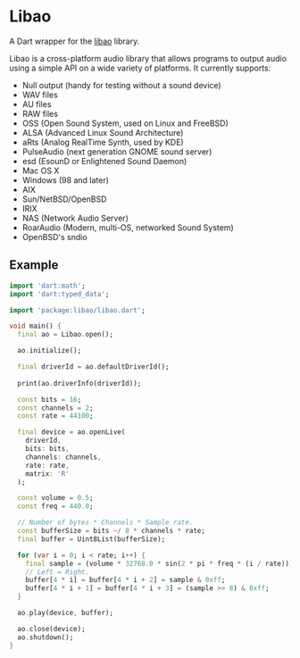 # Libao

A Dart wrapper for the [libao](https://www.xiph.org/ao/) library.

Libao is a cross-platform audio library that allows programs to output audio using a simple API on a wide variety of platforms. It currently supports:

* Null output (handy for testing without a sound device)
* WAV files
* AU files
* RAW files
* OSS (Open Sound System, used on Linux and FreeBSD)
* ALSA (Advanced Linux Sound Architecture)
* aRts (Analog RealTime Synth, used by KDE)
* PulseAudio (next generation GNOME sound server)
* esd (EsounD or Enlightened Sound Daemon)
* Mac OS X
* Windows (98 and later)
* AIX
* Sun/NetBSD/OpenBSD
* IRIX
* NAS (Network Audio Server)
* RoarAudio (Modern, multi-OS, networked Sound System)
* OpenBSD's sndio

## Example

```dart
import 'dart:math';
import 'dart:typed_data';

import 'package:libao/libao.dart';

void main() {
  final ao = Libao.open();

  ao.initialize();

  final driverId = ao.defaultDriverId();
  
  print(ao.driverInfo(driverId));

  const bits = 16;
  const channels = 2;
  const rate = 44100;

  final device = ao.openLive(
    driverId,
    bits: bits,
    channels: channels,
    rate: rate,
    matrix: 'R'
  );

  const volume = 0.5;
  const freq = 440.0;

  // Number of bytes * Channels * Sample rate.
  const bufferSize = bits ~/ 8 * channels * rate;
  final buffer = Uint8List(bufferSize);

  for (var i = 0; i < rate; i++) {
    final sample = (volume * 32768.0 * sin(2 * pi * freq * (i / rate))).round();
    // Left = Right.
    buffer[4 * i] = buffer[4 * i + 2] = sample & 0xff;
    buffer[4 * i + 1] = buffer[4 * i + 3] = (sample >> 8) & 0xff;
  }

  ao.play(device, buffer);

  ao.close(device);
  ao.shutdown();
}
```